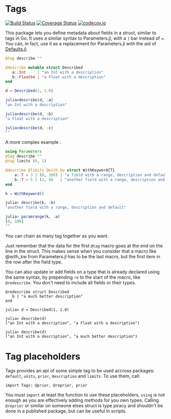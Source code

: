 # Tags

[![Build Status](https://travis-ci.org/rafaqz/Tags.jl.svg?branch=master)](https://travis-ci.org/rafaqz/Tags.jl)
[![Coverage Status](https://coveralls.io/repos/rafaqz/Tags.jl/badge.svg?branch=master&service=github)](https://coveralls.io/github/rafaqz/Tags.jl?branch=master)
[![codecov.io](http://codecov.io/github/rafaqz/Tags.jl/coverage.svg?branch=master)](http://codecov.io/github/rafaqz/Tags.jl?branch=master)

This package lets you define metadata about fields in a struct, similar to tags
in Go. It uses a similar syntax to Parameters.jl, with a `|` bar instead of `=`.
You can, in fact, use it as a replacement for Parameters.jl with the aid of
[Defaults.jl](https://github.com/rafaqz/Defaults.jl).



```julia
@tag describe ""

@describe mutable struct Described
   a::Int     | "an Int with a description"  
   b::Float64 | "a Float with a description"
end

d = Described(1, 1.0)

julia>describe(d, :a) 
"an Int with a description"  

julia>describe(d, :b) 
"a Float with a description"  

julia>describe(d, :c) 
""  
```

A more complex example :

```julia
using Parameters
@tag describe ""
@tag limits (0, 1)

@describe @limits @with_kw struct WithKeyword{T}
    a::T = 3 | (0, 100) | "a field with a range, description and default"
    b::T = 5 | (2, 9)   | "another field with a range, description and default"
end

k = WithKeyword()

julia> describe(k, :b) 
"another field with a range, description and default"

julia> paramrange(k, :a) 
[0, 100]
""  
```

You can chain as many tag together as you want. 

Just remember that the data for the first `@tag` macro goes at the end on the
line in the struct. This makes sense when you consider that a macro like
@with_kw from Parameters.jl has to be the last macro, but the first item in the
row after the field type.

You can also update or add fields on a type that is already declared using the
same syntax, by prepending `re` to the start of the macro, like `@redescribe`.
You don't need to include all fields or their types.

```
@redescribe struct Described
   b | "a much better description"
end

julia> d = Described(1, 1.0)

julia> describe(d)                                                                                                     
("an Int with a description", "a Float with a description")  

julia> describe(d)
("an Int with a description", "a much better description")
```


# Tag placeholders

Tags provides an api of some simple tag to be used accross
packages: `default`, `units`, `prior`, `description` and `limits`. To use them, call:
```
import Tags: @prior, @reprior, prior
```

You _must_ `import` at least the function to use these placeholders, `using` is
not enough as you are effectively adding methods for you own types. Calling
`@reprior` or similar on someone elses struct is type piracy and shouldn't be
done in a published package, but can be useful in scripts.
